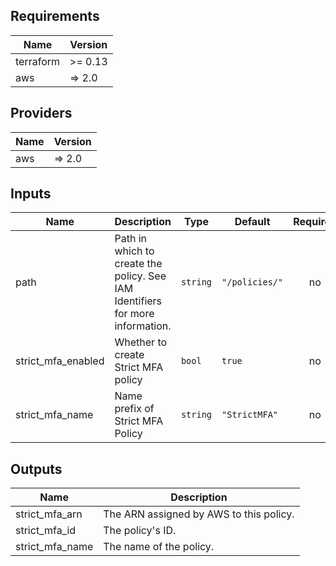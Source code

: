 <!-- markdownlint-disable -->
## Requirements

| Name | Version |
|------|---------|
| terraform | >= 0.13 |
| aws | => 2.0 |

## Providers

| Name | Version |
|------|---------|
| aws | => 2.0 |

## Inputs

| Name | Description | Type | Default | Required |
|------|-------------|------|---------|:--------:|
| path | Path in which to create the policy. See IAM Identifiers for more information. | `string` | `"/policies/"` | no |
| strict\_mfa\_enabled | Whether to create Strict MFA policy | `bool` | `true` | no |
| strict\_mfa\_name | Name prefix of Strict MFA Policy | `string` | `"StrictMFA"` | no |

## Outputs

| Name | Description |
|------|-------------|
| strict\_mfa\_arn | The ARN assigned by AWS to this policy. |
| strict\_mfa\_id | The policy's ID. |
| strict\_mfa\_name | The name of the policy. |

<!-- markdownlint-restore -->
